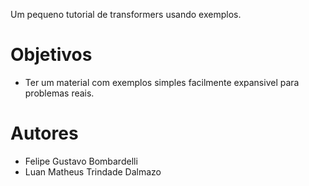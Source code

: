 
Um pequeno tutorial de transformers usando exemplos.

# Objetivos
- Ter um material com exemplos simples facilmente expansivel para problemas reais.

# Autores
- Felipe Gustavo Bombardelli
- Luan Matheus Trindade Dalmazo